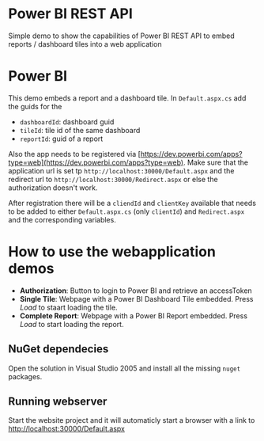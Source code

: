 # Power BI REST API

Simple demo to show the capabilities of Power BI REST API to embed reports / dashboard tiles into a web application

# Power BI
This demo embeds a report and a dashboard tile. In `Default.aspx.cs` add the guids for the

- `dashboardId`: dashboard guid
- `tileId`: tile id of the same dashboard
- `reportId`: guid of a report

Also the app needs to be registered via [https://dev.powerbi.com/apps?type=web](https://dev.powerbi.com/apps?type=web).
Make sure that the application url is set tp `http://localhost:30000/Default.aspx`
and the redirect url to `http://localhost:30000/Redirect.aspx` or else the authorization doesn't work.

After registration there will be a `cliendId` and `clientKey` available that needs to be
added to either `Default.aspx.cs` (only `clientId`) and `Redirect.aspx` and the corresponding variables. 

# How to use the webapplication demos

- **Authorization**: Button to login to Power BI and retrieve an accessToken
- **Single Tile**: Webpage with a Power BI Dashboard Tile embedded. Press *Load* to staart loading the tile. 
- **Complete Report**: Webpage with a Power BI Report embedded. Press *Load* to start loading the report.

## NuGet dependecies
Open the solution in Visual Studio 2005 and install all the missing `nuget` packages.

## Running webserver
Start the website project and it will automaticly start a browser with a link to [http://localhost:30000/Default.aspx](http://localhost:30000/Default.aspx)